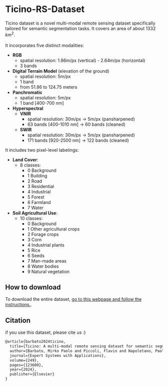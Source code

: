 # Ticino-RS-Dataset

Ticino dataset is a novel multi-modal remote sensing dataset specifically tailored for semantic segmentation tasks. It covers an area of about 1332 $km^2$.
<br />
<br />
It incorporates five distinct modalities:
- **RGB**
  - spatial resolution: 1.86m/px (vertical) - 2.64m/px (horizontal)
  - 3 bands 
- **Digital Terrain Model** (elevation of the ground)
  - spatial resolution: 5m/px
  - 1 band
  - from 51.86 to 124.75 meters
- **Panchromatic**
  - spatial resolution: 5m/px
  - 1 band [400-700 nm]
- **Hyperspectral**
  - **VNIR**
    - spatial resolution: 30m/px &#8594; 5m/px (pansharpened)
    - 63 bands [400-1010 nm] &#8594; 60 bands (cleaned)
  - **SWIR**
    - spatial resolution: 30m/px &#8594; 5m/px (pansharpened)
    - 171 bands [920-2500 nm] &#8594; 122 bands (cleaned)
   
         
It includes two pixel-level labelings:
- **Land Cover**:
  - 8 classes:
    - 0 Background
    - 1 Building
    - 2 Road
    - 3 Residential
    - 4 Industrial
    - 5 Forest
    - 6 Farmland
    - 7 Water
- **Soil Agricultural Use**:
  - 10 classes:
    - 0 Background
    - 1 Other agricultural crops
    - 2 Forage crops
    - 3 Corn
    - 4 Industrial plants
    - 5 Rice
    - 6 Seeds
    - 7 Man-made areas
    - 8 Water bodies
    - 9 Natural vegetation

## How to download
To download the entire dataset, [go to this webpage and follow the instructions.](https://mpbarbato.github.io/Ticino-dataset/).

## Citation
if you use this dataset, please cite us :)

```latex
@article{barbato2024ticino,
  title={Ticino: A multi-modal remote sensing dataset for semantic segmentation},
  author={Barbato, Mirko Paolo and Piccoli, Flavio and Napoletano, Paolo},
  journal={Expert Systems with Applications},
  volume={249},
  pages={123600},
  year={2024},
  publisher={Elsevier}
}
```

